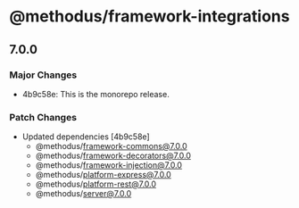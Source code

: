 # @methodus/framework-integrations

## 7.0.0
### Major Changes

- 4b9c58e: This is the monorepo release.

### Patch Changes

- Updated dependencies [4b9c58e]
  - @methodus/framework-commons@7.0.0
  - @methodus/framework-decorators@7.0.0
  - @methodus/framework-injection@7.0.0
  - @methodus/platform-express@7.0.0
  - @methodus/platform-rest@7.0.0
  - @methodus/server@7.0.0
